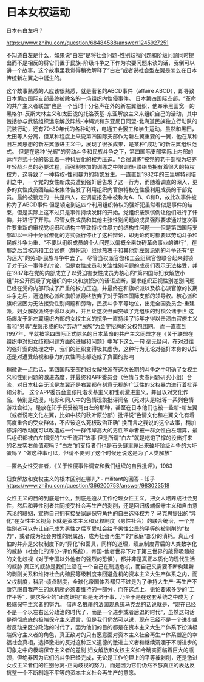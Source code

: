 


# 日本女权运动

日本有白左吗？

https://www.zhihu.com/question/68484588/answer/1245927251

不知道白左是什么，如果说“白左”是将社会问题-性别歧视问题和阶级问题同时提出而不是相反的将它们置于民族-阶级斗争之下作为次要问题来谈的话，我倒可以讲一个故事，这个故事里我觉得稍微解释了“白左”或者说社会型左翼是怎么在日本传统新左翼之中诞生的。

这个故事熟悉的人应该很熟悉，就是著名的ABCD事件（affaire ABCD），即导致日本第四国际支部最终被除名的一场组织内性侵事件。
日本第四国际支部，“革命的共产主义者联盟”也是一个当时十分名声在外的新左翼组织，他奉承黑田宽一的黑格尔-反斯大林主义和太田泷的托洛茨基-东亚解放主义来组织自己的活动，其中包括参与武装组织远东解放阵线-冲绳派和东亚反日同盟-北海道民族独立行动队的武装行动，还有70-80年代的各种动铁，电通工会罢工和学生运动。虽然和黑田，太田等人分离，但某种程度上来说第四国际支部作为新左翼重要的一翼，他在某种旧左翼思想的新左翼激进主义中，展现了很多成果，是某种“成功”的新左翼组织范式。
但是在这种“光辉”的劳动斗争和民族斗争之下，第四国际支部实际上内部的运作方式十分的彰显着一种科层化的权力压迫。“合宿训练”被党的老干部视为培养年轻战斗员的必要过程，而强制参加的训练之中培训员-联络员拥有着很大的特权权力，这导致了一种特权-性别暴力的频繁发生。一直直到1982年的三里塚特别培训之中，一个党的女性新成员遭到强奸后告发了这一行为，而随着调查的深入，更多的女性成员团结起来集体告发了利用组织内官僚特权在性侵利用成员的干部党员。最终被锁定的一共是四人，在调查报告中被称为A、B、C和D，故此次事件被称为了ABCD事件
但是锁定到这四个利用组织特权的强奸犯虽然看似是事件的结束，但是实际上这不过只是事件持续发酵的开始。党组织按照惯例让他们进行了忏悔，并进行了开除。尽管女性成员和其他主张性别问题的成员强烈要求通过这次事件要重新的审视党组织和结构中导致特权性暴力的结构性问题——但是第四国际支部却以一种十分官僚化的方式强行停止了这种辩论，即无论何时都要以劳动斗争和民族斗争为重，“不要以组织成员的个人问题以偏概全来妨碍革命事业的进行”，在那之后当权派和工会官僚（旗帜派）继续热衷于和其他新左翼派别的斗争还有“更为远大”的劳动-民族斗争中去了。
尽管当权派官僚和工会组织官僚联合起来封锁了对于这一事件的讨论，但是女性成员和关注性别问题的成员们表示无法接受，并在1987年在党的内部成立了以受迫害女性成员为核心的“第四国际妇女解放小组”并公开质疑了党组织的中央和旗帜派的话语垄断，要求组织正视性别差别问题已经在党的内部形成了严重的权力压迫，并最终在和旗帜派以及核心派官僚的长期斗争之后，逼迫核心派和旗帜派最终放弃了对于第四国际支部的领导权。核心派和旗帜派因为无法接受性别问题和劳动，民族斗争平等地位，出走全国委员会-重建派，妇女解放派终于得以发声，并且让这次丑闻突破了党组织的封锁公诸于世
这场爆发于新左翼组织内部的女权主义的抗争一直持续了15年才得以击溃由官僚主义者和“男尊”左翼形成的以“劳动”“民族”为金字招牌的父权包围网。
而一直直到1997年，早就被第四国际正式除名的日本革命的共产主义同盟才在《关于联盟在组织中对妇女歧视问题方面的进展和问题》中写下这么一句
毫无疑问，在对过往的强奸案的处理之中，我们的组织变得极其虚伪，这种行为无论对强奸本身的认知还是对遭受歧视和暴力的女性同志都造成了负面的影响

稍微说一点后话，第四国际支部的妇女解放派在这次长期的斗争之中明确了女权主义和性别问题的激进态度，并最终和APP委员会（色情与卖春问题研究小组）合流，对日本社会无论是左翼还是右翼都在刻意无视的广泛性的父权暴力进行着批评和分析。
这个APP委员会主张托洛茨基主义和性别激进主义，并且以对文化作品，特别是动漫，电影和同人中的色情现象批评闻名（死对头是I社等一系列色情游戏会社）。是放在知乎妥妥被骂白左的那种，甚至在日本他们也被一些新-新左翼（或者说宅文化左翼，比如中核的秋叶原分部）批评说“色情文化和左翼文化有着高度重合的受众群体，不应该这么死板政治正确”
换而言之我说的这个故事，稍加修辞的改动就可以改造成一个一群伟岸高大的男性革命者被一群女性白左暗算，最后组织都被白左撺掇的“左壬流泪”故事
但是所谓“白左”就是吃饱了撑的没出打来的名左实右价值观吗？“白左”的支持者们也是石头缝里蹦出来破坏阶级斗争的大坏蛋吗？
“做这种事可以，但请不要到了这个时候还说这是为了人类解放”

—匿名女性受害者，《关于性侵事件调查和我们组织的自我批评》，1983

妇女解放和女权主义的根本区别在哪儿? - militant的回答 - 知乎 https://www.zhihu.com/question/366200753/answer/983023518

 女性主义的目的到底是什么，到底是遵从工作伦理女性主义，把女人培养成社会男性，然后和异性别者共同接受社会再生产的剥削，还是回归极端保守主义和自由意志论的联姻，宣称自己拥有接受家庭保守角色的自由选择权力？
马克思提出的“异化”在女性主义视角下就是资本主义和父权制度（男性社会）的联合统治，一个异性别者可以先让自己成为男性之后享受社会给予男性公民的平等的被剥削的“权力”，或者成为社会男性的附属品，成为社会再生产的“家庭”部分的消耗。真正可怕的并非是父权制度下的“异化”和面具，同样的道理，绩点制度背后的人类数字化的威胁（社会化的评分-评价系统），帝国-他者世界下对于第三世界的敲骨吸髓般的文化歧视（对于帝国以外他者的强烈的恐惧），都并非是真正本质化的现代生活的威胁
真正的威胁是我们生活在一个自己在制造危机，而自己又需要不断构建新的剥削关系和维持社会内殖民等级制度来回避危机的资本主义大生产体系之内，而父权制度，科层-绩点制度，全球化帝国体系都只不过是为了维持大生产-再生产不断克服自我产生的危机所必须要维持的一部分，而在这点上，无论要求多少的“工作平等”，要求多少的“正向歧视”都是无济于事，乃至于是在这套系统之中成为了极端保守主义者的努力。
借声名狼藉的法国现总统马克龙的话说就是，“现在已经不是一个以左右区分政治的时代了，而是一个进步或者后退的时代”，虽然这句话是彻彻底底的极端保守主义谎言，但是我们仍然可以说，现在已经不是一个进步或者反动来区分政治的时代了，因为他们的目的都是在资本主义大生产体系下扮演极端保守主义者的角色，真正敌对的只有愿意面对资本主义社会再生产体系塑造的幸福社会真相，选择激进的反对这种正义道德的激进主义者和继续沉湎于不断进步的幻象之中的极端保守主义者的差别
妇女解放和女权主义如今确实面临着巨大的瓶颈，但绝非因为它们的斗争已经完成，无论是工作伦理上的平等被剥削，还是激进女权主义者们的性别分离-正向歧视的努力，而是因为它们仍然不够真正的表达反抗整一个不断制造不平等的资本主义社会再生产的意愿。
